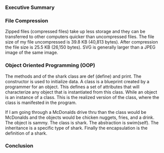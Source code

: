 ### Executive Summary 


### File Compression
Zipped files (compressed files) take up less storage and they can be transferred to other computers quicker than uncompressed files. The file size of my file uncompressed is 39.8 KB (40,813 bytes). After compression the file size is 25.5 KB (26,150 bytes). SVG is generally larger than a JPEG image of the same image.

### Object Oriented Programming (OOP)
The methods and of the shark class are def (define) and print. The constructor is used to initialize data. A class is a blueprint created by a programmer for an object. This defines a set of attributes that will characterize any object that is instantiated from this class. While an object is an instance of a class. This is the realized version of the class, where the class is manifested in the program.

If I am going through a McDonalds drive thru than the class would be McDonalds and the objects would be chicken nuggets, fries, and a drink. The object is sammy. The class is shark. The abstraction is swim(self). The inheritance is a specific type of shark. Finally the encapsulation is the definition of a shark.

### Conclusion


